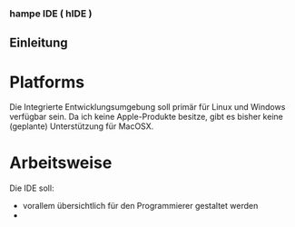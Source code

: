 
### hampe IDE ( hIDE )

## Einleitung

# Platforms

Die Integrierte Entwicklungsumgebung soll primär für Linux und Windows verfügbar sein.
Da ich keine Apple-Produkte besitze, gibt es bisher keine (geplante) Unterstützung für MacOSX.

# Arbeitsweise

Die IDE soll:

 - vorallem übersichtlich für den Programmierer gestaltet werden
 -
